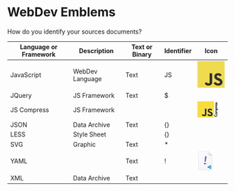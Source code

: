 # WebDev Emblems

How do you identify your sources documents?

| Language or Framework|Description|Text or Binary|Identifier|Icon |  
| --- | --- | --- | --- | --- |  
| JavaScript|WebDev Language|Text|JS| ![JS](JSLogo.png) |  
| JQuery|JS Framework|Text|$|  |  
| JS Compress|JS Framework||| ![JS Compress](JSCompressLogo.png) |  
| JSON|Data Archive|Text|{}|  |  
| LESS|Style Sheet||{}|  |  
| SVG|Graphic |Text|*|  |  
| YAML||Text|!| ![YAML](YamlLogo.png) |  
| XML|Data Archive|Text||  |  

